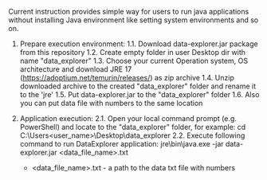 Current instruction provides simple way for users to run java applications without installing Java environment like setting system environments and so on.

1. Prepare execution environment:
   1.1. Download data-explorer.jar package from this repository
   1.2. Create empty folder in user Desktop dir with name "data_explorer"
   1.3. Choose your current Operation system, OS architecture and download JRE 17 (https://adoptium.net/temurin/releases/) as zip archive
   1.4. Unzip downloaded archive to the created "data_explorer" folder and rename it to the 'jre'
   1.5. Put data-explorer.jar to the "data_explorer" folder
   1.6. Also you can put data file with numbers to the same location

2. Application execution:
   2.1. Open your local command prompt (e.g. PowerShell) and locate to the "data_explorer" folder, for example:
        cd C:\Users\<user_name>\Desktop\data_explorer
   2.2. Execute following command to run DataExplorer application:
        jre\bin\java.exe -jar data-explorer.jar <data_file_name>.txt
   * <data_file_name>.txt - a path to the data txt file with numbers
